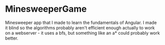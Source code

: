 # MinesweeperGame

Minesweeper app that I made to learn the fundamentals of Angular. I made it blind so the algorithms probably aren't efficient enough actually to work on a webserver - it uses a bfs, but something like an a* could probably work better.
